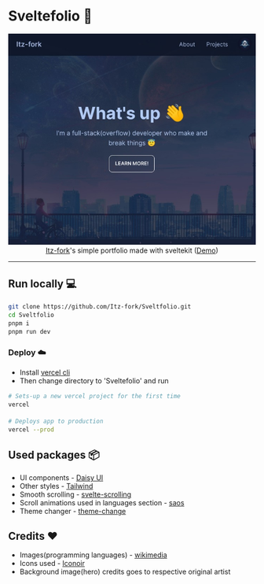 # Sveltefolio 🦊

<p align="center">
    <img src="stuff/preview.jpeg">
    </br>
    <a href="https://github.com/Itz-fork">Itz-fork</a>'s simple portfolio made with sveltekit (<a href="https://sveltefolio.vercel.app/">Demo</a>)
</p>

---

## Run locally 💻
```bash
git clone https://github.com/Itz-fork/Sveltfolio.git
cd Sveltfolio
pnpm i
pnpm run dev
```

### Deploy ☁️

- Install [vercel cli](https://vercel.com/cli)
- Then change directory to 'Sveltefolio' and run
```sh
# Sets-up a new vercel project for the first time
vercel

# Deploys app to production
vercel --prod
```

## Used packages 📦
- UI components - [Daisy UI](https://github.com/saadeghi/daisyui)
- Other styles - [Tailwind](http://tailwindcss.com/)
- Smooth scrolling - [svelte-scrolling](https://github.com/valmisson/svelte-scrolling)
- Scroll animations used in languages section - [saos](https://github.com/shiryel/saos)
- Theme changer - [theme-change](https://github.com/saadeghi/theme-change)


## Credits ❤️
- Images(programming languages) - [wikimedia](https://commons.wikimedia.org/)
- Icons used - [Iconoir](https://iconoir.com/)
- Background image(hero) credits goes to respective original artist
